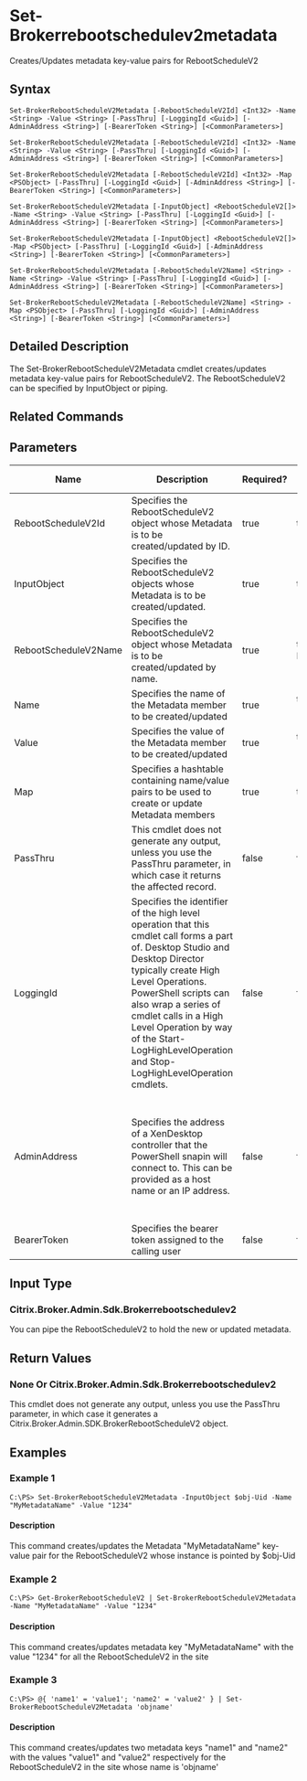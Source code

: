 ﻿
# Set-Brokerrebootschedulev2metadata
Creates/Updates metadata key-value pairs for RebootScheduleV2
## Syntax
```
Set-BrokerRebootScheduleV2Metadata [-RebootScheduleV2Id] <Int32> -Name <String> -Value <String> [-PassThru] [-LoggingId <Guid>] [-AdminAddress <String>] [-BearerToken <String>] [<CommonParameters>]

Set-BrokerRebootScheduleV2Metadata [-RebootScheduleV2Id] <Int32> -Name <String> -Value <String> [-PassThru] [-LoggingId <Guid>] [-AdminAddress <String>] [-BearerToken <String>] [<CommonParameters>]

Set-BrokerRebootScheduleV2Metadata [-RebootScheduleV2Id] <Int32> -Map <PSObject> [-PassThru] [-LoggingId <Guid>] [-AdminAddress <String>] [-BearerToken <String>] [<CommonParameters>]

Set-BrokerRebootScheduleV2Metadata [-InputObject] <RebootScheduleV2[]> -Name <String> -Value <String> [-PassThru] [-LoggingId <Guid>] [-AdminAddress <String>] [-BearerToken <String>] [<CommonParameters>]

Set-BrokerRebootScheduleV2Metadata [-InputObject] <RebootScheduleV2[]> -Map <PSObject> [-PassThru] [-LoggingId <Guid>] [-AdminAddress <String>] [-BearerToken <String>] [<CommonParameters>]

Set-BrokerRebootScheduleV2Metadata [-RebootScheduleV2Name] <String> -Name <String> -Value <String> [-PassThru] [-LoggingId <Guid>] [-AdminAddress <String>] [-BearerToken <String>] [<CommonParameters>]

Set-BrokerRebootScheduleV2Metadata [-RebootScheduleV2Name] <String> -Map <PSObject> [-PassThru] [-LoggingId <Guid>] [-AdminAddress <String>] [-BearerToken <String>] [<CommonParameters>]
```
## Detailed Description
The Set-BrokerRebootScheduleV2Metadata cmdlet creates/updates metadata key-value pairs for RebootScheduleV2. The RebootScheduleV2 can be specified by InputObject or piping.


## Related Commands

## Parameters
| Name   | Description | Required? | Pipeline Input | Default Value |
| --- | --- | --- | --- | --- |
| RebootScheduleV2Id | Specifies the RebootScheduleV2 object whose Metadata is to be created/updated by ID. | true | true (ByValue) |  |
| InputObject | Specifies the RebootScheduleV2 objects whose Metadata is to be created/updated. | true | true (ByValue) |  |
| RebootScheduleV2Name | Specifies the RebootScheduleV2 object whose Metadata is to be created/updated by name. | true | true (ByValue, ByPropertyName) |  |
| Name | Specifies the name of the Metadata member to be created/updated | true | true (ByPropertyName) |  |
| Value | Specifies the value of the Metadata member to be created/updated | true | true (ByPropertyName) |  |
| Map | Specifies a hashtable containing name/value pairs to be used to create or update Metadata members | true | true (ByValue) |  |
| PassThru | This cmdlet does not generate any output, unless you use the PassThru parameter, in which case it returns the affected record. | false | false | False |
| LoggingId | Specifies the identifier of the high level operation that this cmdlet call forms a part of. Desktop Studio and Desktop Director typically create High Level Operations. PowerShell scripts can also wrap a series of cmdlet calls in a High Level Operation by way of the Start-LogHighLevelOperation and Stop-LogHighLevelOperation cmdlets. | false | false |  |
| AdminAddress | Specifies the address of a XenDesktop controller that the PowerShell snapin will connect to. This can be provided as a host name or an IP address. | false | false | Localhost. Once a value is provided by any cmdlet, this value will become the default. |
| BearerToken | Specifies the bearer token assigned to the calling user | false | false |  |

## Input Type

### Citrix.Broker.Admin.Sdk.Brokerrebootschedulev2
You can pipe the RebootScheduleV2 to hold the new or updated metadata.
## Return Values

### None Or Citrix.Broker.Admin.Sdk.Brokerrebootschedulev2
This cmdlet does not generate any output, unless you use the PassThru parameter, in which case it generates a Citrix.Broker.Admin.SDK.BrokerRebootScheduleV2 object.
## Examples

### Example 1
```
C:\PS> Set-BrokerRebootScheduleV2Metadata -InputObject $obj-Uid -Name "MyMetadataName" -Value "1234"
```
#### Description
This command creates/updates the Metadata "MyMetadataName" key-value pair for the RebootScheduleV2 whose instance is pointed by \$obj-Uid
### Example 2
```
C:\PS> Get-BrokerRebootScheduleV2 | Set-BrokerRebootScheduleV2Metadata -Name "MyMetadataName" -Value "1234"
```
#### Description
This command creates/updates metadata key "MyMetadataName" with the value "1234" for all the RebootScheduleV2 in the site
### Example 3
```
C:\PS> @{ 'name1' = 'value1'; 'name2' = 'value2' } | Set-BrokerRebootScheduleV2Metadata 'objname'
```
#### Description
This command creates/updates two metadata keys "name1" and "name2" with the values "value1" and "value2" respectively for the RebootScheduleV2 in the site whose name is 'objname'

